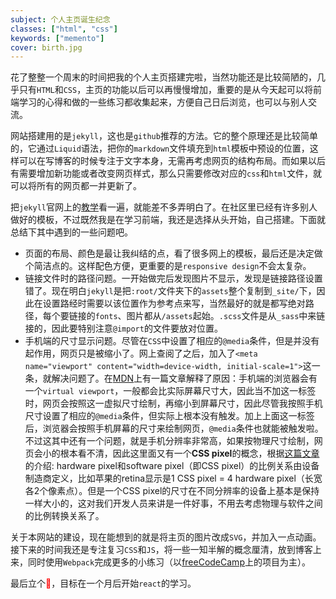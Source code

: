 ```yaml
---
subject: 个人主页诞生纪念
classes: ["html", "css"]
keywords: ["memento"]
cover: birth.jpg
---
```

花了整整一个周末的时间把我的个人主页搭建完啦，当然功能还是比较简陋的，几乎只有`HTML`和`CSS`，主页的功能以后可以再慢慢增加，重要的是从今天起可以将前端学习的心得和做的一些练习都收集起来，方便自己日后浏览，也可以与别人交流。

网站搭建用的是`jekyll`，这也是`github`推荐的方法。它的整个原理还是比较简单的，它通过`Liquid`语法，把你的`markdown`文件填充到`html`模板中预设的位置，这样可以在写博客的时候专注于文字本身，无需再考虑网页的结构布局。而如果以后有需要增加新功能或者改变网页样式，那么只需要修改对应的`css`和`html`文件，就可以将所有的网页都一并更新了。

把`jekyll`官网上的[教学](https://jekyllrb.com/docs/step-by-step/01-setup/)看一遍，就能差不多弄明白了。在社区里已经有许多别人做好的模板，不过既然我是在学习前端，我还是选择从头开始，自己搭建。下面就总结下其中遇到的一些问题吧。
- 页面的布局、颜色是最让我纠结的点，看了很多网上的模板，最后还是决定做个简洁点的。这样配色方便，更重要的是`responsive design`不会太复杂。
- 链接文件时的路径问题。一开始做完后发现图片不显示，发现是链接路径设置错了。现在明白`jekyll`是把`:root/`文件夹下的`assets`整个复制到`_site/`下，因此在设置路经时需要以该位置作为参考点来写，当然最好的就是都写绝对路径，每个要链接的`fonts`、图片都从`/assets`起始。`.scss`文件是从`_sass`中来链接的，因此要特别注意`@import`的文件要放对位置。
- 手机端的尺寸显示问题。尽管在`CSS`中设置了相应的`@media`条件，但是并没有起作用，网页只是被缩小了。网上查阅了之后，加入了`<meta name="viewport" content="width=device-width, initial-scale=1">`这一条，就解决问题了。在[MDN](https://developer.mozilla.org/en-US/docs/Mozilla/Mobile/Viewport_meta_tag)上有一篇文章解释了原因：手机端的浏览器会有一个`virtual viewport`，一般都会比实际屏幕尺寸大，因此当不加这一标签时，网页会按照这一虚拟尺寸绘制，再缩小到屏幕尺寸，因此尽管我按照手机尺寸设置了相应的`@media`条件，但实际上根本没有触发。加上上面这一标签后，浏览器会按照手机屏幕的尺寸来绘制网页，`@media`条件也就能被触发啦。不过这其中还有一个问题，就是手机分辨率非常高，如果按物理尺寸绘制，网页会小的根本看不清，因此这里面又有一个**CSS pixel**的概念，根据[这篇文章](https://juiceboxinteractive.com/blog/a-pixel-is-not-a-pixel-designing-for-a-new-generation-of-mobile-devices/)的介绍: hardware pixel和software pixel（即CSS pixel）的比例关系由设备制造商定义，比如苹果的retina显示是1 CSS pixel = 4 hardware pixel（长宽各2个像素点）。但是一个CSS pixel的尺寸在不同分辨率的设备上基本是保持一样大小的，这对我们开发人员来讲是一件好事，不用去考虑物理与软件之间的比例转换关系了。

关于本网站的建设，现在能想到的就是将主页的图片改成`SVG`，并加入一点动画。接下来的时间我还是专注复习`CSS`和`JS`，将一些一知半解的概念厘清，放到博客上来，同时使用`Webpack`完成更多的小练习（以[freeCodeCamp](https://learn.freecodecamp.org/)上的项目为主）。

最后立个<span style="color:red">🚩</span>，目标在一个月后开始`react`的学习。
